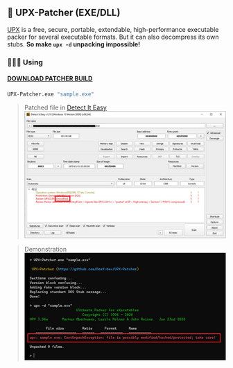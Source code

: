 ## 🦾 UPX-Patcher (EXE/DLL)
[UPX](https://upx.github.io/) is a free, secure, portable, extendable, high-performance executable packer for several executable formats. But it can also decompress its own stubs. **So make `upx -d` unpacking impossible!**

### 👨🏼‍💻 Using
#### [DOWNLOAD PATCHER BUILD](https://github.com/DosX-dev/UPX-Patcher/releases/tag/Latest)

```cmd
UPX-Patcher.exe "sample.exe"
```

> Patched file in [Detect It Easy](https://github.com/horsicq/Detect-It-Easy)
![](die.jpg)

> Demonstration
![](cmd.jpg)